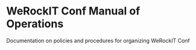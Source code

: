 # WeRockIT Conf Manual of Operations
Documentation on policies and procedures for organizing WeRockIT Conf
